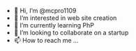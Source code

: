 - 👋 Hi, I’m @mcpro1109
- 👀 I’m interested in web site creation
- 🌱 I’m currently learning PhP
- 💞️ I’m looking to collaborate on a startup
- 📫 How to reach me ...

<!---
mcpro1109/mcpro1109 is a ✨ special ✨ repository because its `README.md` (this file) appears on your GitHub profile.
You can click the Preview link to take a look at your changes.
--->
